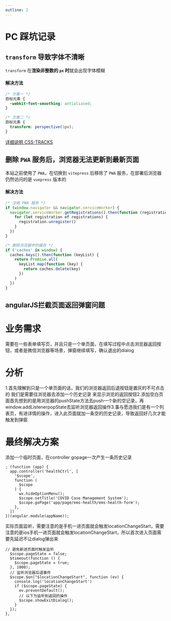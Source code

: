 ```yaml
---
outline: 2
---
```


# PC 踩坑记录

## `transform` 导致字体不清晰

`transform` 在**渲染非整数的 `px` 时**就会出现字体模糊

#### 解决方法

```css
/* 方案一 */
目标元素 {
  -webkit-font-smoothing: antialiased;
}

/* 方案二 */
目标元素 {
  transform: perspective(1px);
}
```

[详细说明 CSS-TRACKS](https://css-tricks.com/forums/topic/transforms-cause-font-smoothing-weirdness-in-webkit/)

## 删除 `PWA` 服务后，浏览器无法更新到最新页面

本站之前使用了 `PWA`，在切换到 `vitepress` 后移除了 `PWA` 服务，在部署后浏览器仍然访问的是 `vuepress` 版本的

#### 解决方法

```js
/* 注销 PWA 服务 */
if (window.navigator && navigator.serviceWorker) {
  navigator.serviceWorker.getRegistrations().then(function (registrations) {
    for (let registration of registrations) {
      registration.unregister()
    }
  })
}

/* 删除浏览器中的缓存 */
if ('caches' in window) {
  caches.keys().then(function (keyList) {
    return Promise.all(
      keyList.map(function (key) {
        return caches.delete(key)
      })
    )
  })
}
```

## angularJS拦截页面返回弹窗问题
# 业务需求

需要在一些表单填写页，并且只是一个单页面，在填写过程中点击浏览器返回按钮，或者是微信浏览器等场景，弹窗继续填写，确认退出的dialog

# 分析

1.首先理解到只是一个单页面的话，我们的浏览器返回后退按钮是置灰的不可点击的 我们是需要往浏览器去添加一个历史记录 来显示浏览的返回按钮2.添加空白页面首先想到的是用浏览器的pushState方法去push一个新的空记录，再window.addListenerpopState去监听浏览器返回操作3.事与愿违我们是有一个列表页，有进详情的操作，进入此页面就加一条空的历史记录，导致返回好几次才能触发到弹窗

# 最终解决方案

添加一个临时页面，在controller gopage一次产生一条历史记录

```
; (function (app) {
  app.controller('healthCtrl', [
    '$scope',
    function (
      $scope
    ) {
      wx.hideOptionMenu();
      $scope.setTitle('COVID Case Management System');
      $scope.goPage('app/page/ems-health/ems-health-form');
    },
  ])
})(angular.module(appName));
```

实际页面监听，需要注意的是手机一进页面就会触发locationChangeStart，需要注意的是ios手机一进页面就会触发locationChangeStart，所以首次进入页面需要先延迟不让dialog弹出来

```
// 避免新进页面时触发监听
  $scope.pageState = false;
  $timeout(function () {
	$scope.pageState = true;
  }, 1000);
  // 监听浏览器后退事件
  $scope.$on("$locationChangeStart", function (ev) {
	console.log('locationChangeStart')
	if ($scope.pageState) {
	  ev.preventDefault();
	  // 以下为监听到返回的操作
	  $scope.showExitDialog();
	}
  });
},
```
